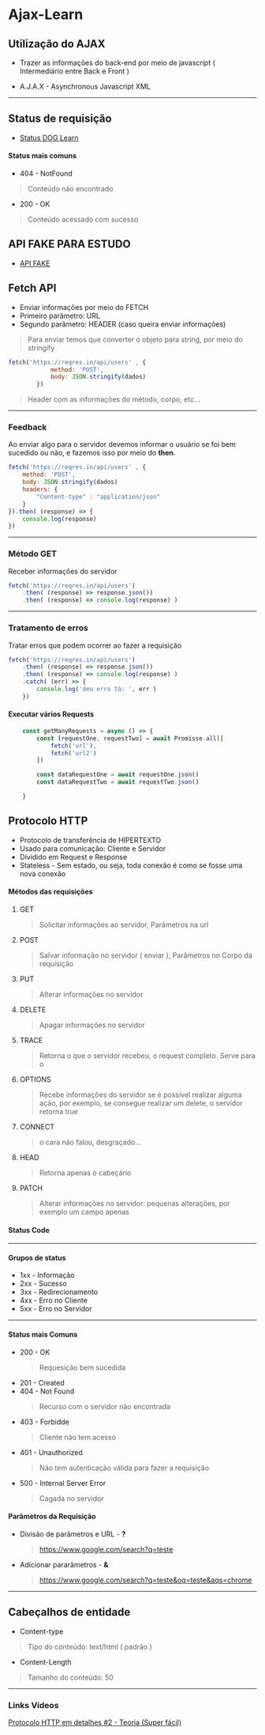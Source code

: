 # Ajax-Learn

## Utilização do AJAX

* Trazer as informações do back-end por meio de javascript ( Intermediário entre Back e Front )

* A.J.A.X - Asynchronous Javascript XML
---

## Status de requisição 

* [Status DOG Learn]('httpstatusdogs.com')

#### **Status mais comuns**

* 404 - NotFound
> Conteúdo não encontrado

* 200 - OK
> Conteúdo acessado com sucesso


## API FAKE PARA ESTUDO
* [API FAKE](reqres.in)


## Fetch API

* Enviar informações por meio do FETCH
* Primeiro parâmetro: URL
* Segundo parãmetro: HEADER (caso queira enviar informações)
> Para enviar temos que converter o objeto para string, por meio do stringify
```javascript
fetch('https://reqres.in/api/users' , {
            method: 'POST',
            body: JSON.stringify(dados)
        })
```
> Header com as informações do método, corpo, etc...

---

### **Feedback** 
Ao enviar algo para o servidor devemos informar o usuário se foi bem sucedido ou não, e fazemos isso por meio do **then**.

```javascript
fetch('https://reqres.in/api/users' , {
    method: 'POST',
    body: JSON.stringify(dados)
    headers: {
        "Content-type" : "application/json"
    }
}).then( (response) => {
    console.log(response)
})
```
---
### **Método GET**

Receber informações do servidor
```javascript
fetch('https://reqres.in/api/users')
    .then( (response) => response.json())
    .then( (response) => console.log(response) )
```
---
### **Tratamento de erros**

Tratar erros que podem ocorrer ao fazer a requisição
```javascript
fetch('https://reqres.in/api/users')
    .then( (response) => response.json())
    .then( (response) => console.log(response) )
    .catch( (err) => {
        console.log('deu erro tá: ', err )
    })
```
#### Executar vários Requests
```javascript
    const getManyRequests = async () => {
        const [requestOne, requestTwo] = await Promisse.all([
            fetch('url'),
            fetch('url2')
        ])

        const dataRequestOne = await requestOne.json()
        const dataRequestTwo = await requestTwo.json()

    }
```



## Protocolo HTTP  

* Protocolo de transferência de HIPERTEXTO
* Usado para comunicação: Cliente e Servidor
* Dividido em Request e Response
* Stateless - Sem estado, ou seja, toda conexão é como se fosse uma nova conexão

#### Métodos das requisições
 
1. GET
    > Solicitar informações ao servidor, Parâmetros na url
1. POST
    > Salvar informação no servidor ( enviar ), Parâmetros no Corpo da requisição
1. PUT
    > Alterar informações no servidor
1. DELETE
    > Apagar informações no servidor
1. TRACE
    > Retorna o que o servidor recebeu, o request completo. Serve para o 
1. OPTIONS
    > Recebe informações do servidor se é possível realizar alguma ação, por exemplo, se consegue realizar um delete, o servidor retorna true 
1. CONNECT
    > o cara não falou, desgraçado...
1. HEAD
    > Retorna apenas o cabeçário
1. PATCH
    > Alterar informações no servidor:  pequenas alterações, por exemplo um campo apenas
#### Status Code
---
#### **Grupos de status**
*   1xx - Informação
*   2xx - Sucesso
*   3xx - Redirecionamento
*   4xx - Erro no Cliente
*   5xx - Erro no Servidor
---

#### Status mais Comuns
* 200 - OK
    > Requesição bem sucedida
* 201 - Created
* 404 - Not Found 
    > Recurso com o servidor não encontrada
* 403 - Forbidde
    > Cliente não tem acesso
* 401 - Unauthorized 
    > Não tem autenticação válida para fazer a requisição
* 500 - Internal Server Error 
    > Cagada no servidor

#### Parâmetros da Requisição

* Divisão de parâmetros e URL - **?**

    > https://www.google.com/search?q=teste

* Adicionar pararâmetros - **&**

    > https://www.google.com/search?q=teste&oq=teste&aqs=chrome

---

## Cabeçalhos de entidade

* Content-type
> Tipo do conteúdo: text/html ( padrão )

* Content-Length
> Tamanho do conteúdo: 50

---
### Links Vídeos

[Protocolo HTTP em detalhes #2 - Teoria (Super fácil)](https://www.youtube.com/watch?v=d_5iZJ8p9x8)